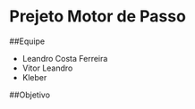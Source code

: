 # Prejeto Motor de Passo

##Equipe 

* Leandro Costa Ferreira
* Vitor Leandro
* Kleber

##Objetivo

